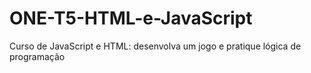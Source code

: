 # ONE-T5-HTML-e-JavaScript
Curso de JavaScript e HTML: desenvolva um jogo e pratique lógica de programação
